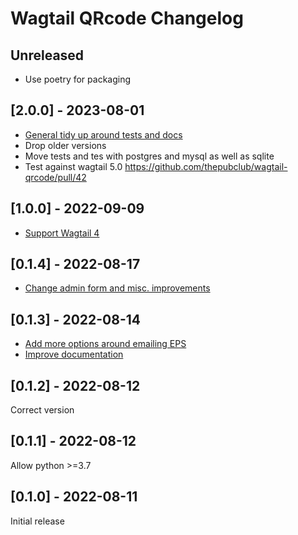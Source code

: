 # Wagtail QRcode Changelog

## Unreleased

- Use poetry for packaging

## [2.0.0] - 2023-08-01

- [General tidy up around tests and docs](https://github.com/nickmoreton/wagtail-qrcode/pull/28)
- Drop older versions
- Move tests and tes with postgres and mysql as well as sqlite
- Test against wagtail 5.0 <https://github.com/thepubclub/wagtail-qrcode/pull/42>

## [1.0.0] - 2022-09-09

- [Support Wagtail 4](https://github.com/nickmoreton/wagtail-qrcode/pull/24)

## [0.1.4] - 2022-08-17

- [Change admin form and misc. improvements](https://github.com/nickmoreton/wagtail-qrcode/pull/23)

## [0.1.3] - 2022-08-14

- [Add more options around emailing EPS](https://github.com/nickmoreton/wagtail-qrcode/pull/19)
- [Improve documentation](https://github.com/nickmoreton/wagtail-qrcode/pull/18)

## [0.1.2] - 2022-08-12

Correct version

## [0.1.1] - 2022-08-12

Allow python >=3.7

## [0.1.0] - 2022-08-11

Initial release
